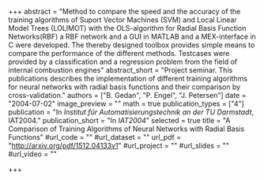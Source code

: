 +++
abstract = "Method to compare the speed and the accuracy of the training algorithms of Suport Vector Machines (SVM) and Local Linear Model Trees (LOLIMOT) with the OLS-algorithm for Radial Basis Function Networks(RBF) a RBF network and a GUI in  MATLAB and a MEX-interface  in  C  were  developed. The  thereby  designed  toolbox provides  simple means to compare the performance of the different methods. Testcases were provided by a classification and a regression problem from the field of internal combustion engines"
abstract_short = "Project seminar. This publications describes the implementation of different training algorithms for neural networks with radial basis functions and their comparison by cross-validation."
authors = ["B. Gedan", "P. Engel", "J. Petersen"]
date = "2004-07-02"
image_preview = ""
math = true
publication_types = ["4"]
publication = "In *Institut für Automatisierungstechnik an der TU Darmstadt*, IAT2004."
publication_short = "In *IAT2004*"
selected = true
title = "A Comparison of Training Algorithms of Neural Networks with Radial Basis Functions"
#url_code = ""
#url_dataset = ""
url_pdf = "http://arxiv.org/pdf/1512.04133v1"
#url_project = ""
#url_slides = ""
#url_video = ""

+++
